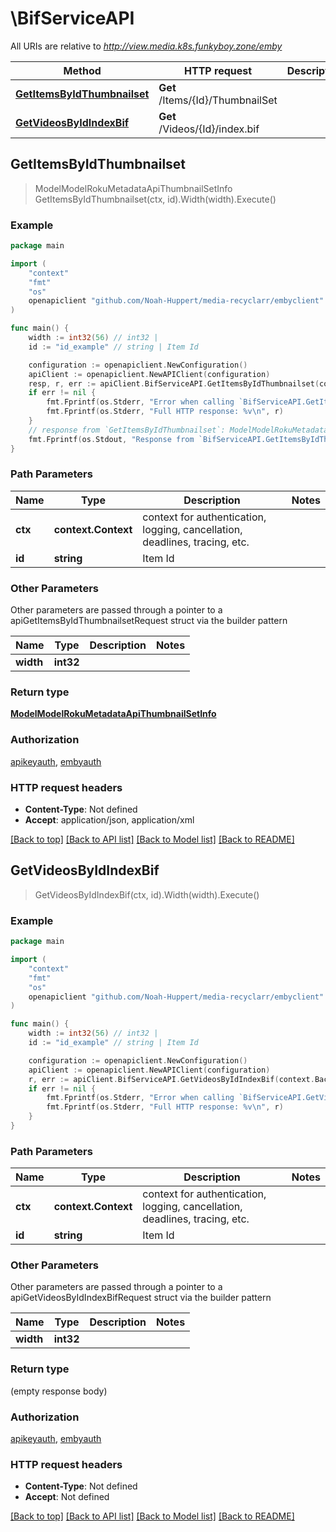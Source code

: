 # \BifServiceAPI

All URIs are relative to *http://view.media.k8s.funkyboy.zone/emby*

Method | HTTP request | Description
------------- | ------------- | -------------
[**GetItemsByIdThumbnailset**](BifServiceAPI.md#GetItemsByIdThumbnailset) | **Get** /Items/{Id}/ThumbnailSet | 
[**GetVideosByIdIndexBif**](BifServiceAPI.md#GetVideosByIdIndexBif) | **Get** /Videos/{Id}/index.bif | 



## GetItemsByIdThumbnailset

> ModelModelRokuMetadataApiThumbnailSetInfo GetItemsByIdThumbnailset(ctx, id).Width(width).Execute()





### Example

```go
package main

import (
	"context"
	"fmt"
	"os"
	openapiclient "github.com/Noah-Huppert/media-recyclarr/embyclient"
)

func main() {
	width := int32(56) // int32 | 
	id := "id_example" // string | Item Id

	configuration := openapiclient.NewConfiguration()
	apiClient := openapiclient.NewAPIClient(configuration)
	resp, r, err := apiClient.BifServiceAPI.GetItemsByIdThumbnailset(context.Background(), id).Width(width).Execute()
	if err != nil {
		fmt.Fprintf(os.Stderr, "Error when calling `BifServiceAPI.GetItemsByIdThumbnailset``: %v\n", err)
		fmt.Fprintf(os.Stderr, "Full HTTP response: %v\n", r)
	}
	// response from `GetItemsByIdThumbnailset`: ModelModelRokuMetadataApiThumbnailSetInfo
	fmt.Fprintf(os.Stdout, "Response from `BifServiceAPI.GetItemsByIdThumbnailset`: %v\n", resp)
}
```

### Path Parameters


Name | Type | Description  | Notes
------------- | ------------- | ------------- | -------------
**ctx** | **context.Context** | context for authentication, logging, cancellation, deadlines, tracing, etc.
**id** | **string** | Item Id | 

### Other Parameters

Other parameters are passed through a pointer to a apiGetItemsByIdThumbnailsetRequest struct via the builder pattern


Name | Type | Description  | Notes
------------- | ------------- | ------------- | -------------
 **width** | **int32** |  | 


### Return type

[**ModelModelRokuMetadataApiThumbnailSetInfo**](ModelRokuMetadataApiThumbnailSetInfo.md)

### Authorization

[apikeyauth](../README.md#apikeyauth), [embyauth](../README.md#embyauth)

### HTTP request headers

- **Content-Type**: Not defined
- **Accept**: application/json, application/xml

[[Back to top]](#) [[Back to API list]](../README.md#documentation-for-api-endpoints)
[[Back to Model list]](../README.md#documentation-for-models)
[[Back to README]](../README.md)


## GetVideosByIdIndexBif

> GetVideosByIdIndexBif(ctx, id).Width(width).Execute()





### Example

```go
package main

import (
	"context"
	"fmt"
	"os"
	openapiclient "github.com/Noah-Huppert/media-recyclarr/embyclient"
)

func main() {
	width := int32(56) // int32 | 
	id := "id_example" // string | Item Id

	configuration := openapiclient.NewConfiguration()
	apiClient := openapiclient.NewAPIClient(configuration)
	r, err := apiClient.BifServiceAPI.GetVideosByIdIndexBif(context.Background(), id).Width(width).Execute()
	if err != nil {
		fmt.Fprintf(os.Stderr, "Error when calling `BifServiceAPI.GetVideosByIdIndexBif``: %v\n", err)
		fmt.Fprintf(os.Stderr, "Full HTTP response: %v\n", r)
	}
}
```

### Path Parameters


Name | Type | Description  | Notes
------------- | ------------- | ------------- | -------------
**ctx** | **context.Context** | context for authentication, logging, cancellation, deadlines, tracing, etc.
**id** | **string** | Item Id | 

### Other Parameters

Other parameters are passed through a pointer to a apiGetVideosByIdIndexBifRequest struct via the builder pattern


Name | Type | Description  | Notes
------------- | ------------- | ------------- | -------------
 **width** | **int32** |  | 


### Return type

 (empty response body)

### Authorization

[apikeyauth](../README.md#apikeyauth), [embyauth](../README.md#embyauth)

### HTTP request headers

- **Content-Type**: Not defined
- **Accept**: Not defined

[[Back to top]](#) [[Back to API list]](../README.md#documentation-for-api-endpoints)
[[Back to Model list]](../README.md#documentation-for-models)
[[Back to README]](../README.md)

